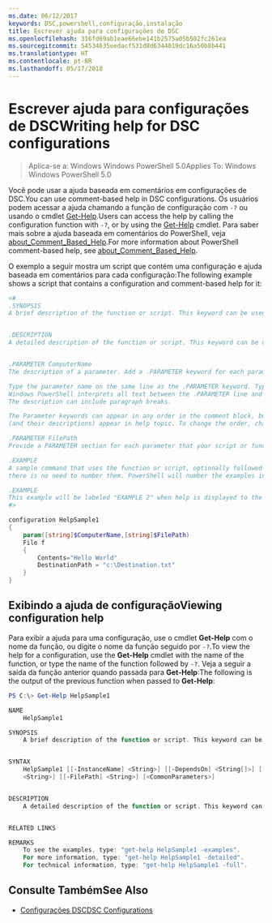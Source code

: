 ```yaml
---
ms.date: 06/12/2017
keywords: DSC,powershell,configuração,instalação
title: Escrever ajuda para configurações de DSC
ms.openlocfilehash: 316fd69ab1eae66ebe141b2575a05b502fc261ea
ms.sourcegitcommit: 54534635eedacf531d8d6344019dc16a50b8b441
ms.translationtype: HT
ms.contentlocale: pt-BR
ms.lasthandoff: 05/17/2018
---
```

# <a name="writing-help-for-dsc-configurations"></a><span data-ttu-id="08f73-103">Escrever ajuda para configurações de DSC</span><span class="sxs-lookup"><span data-stu-id="08f73-103">Writing help for DSC configurations</span></span>

><span data-ttu-id="08f73-104">Aplica-se a: Windows Windows PowerShell 5.0</span><span class="sxs-lookup"><span data-stu-id="08f73-104">Applies To: Windows Windows PowerShell 5.0</span></span>

<span data-ttu-id="08f73-105">Você pode usar a ajuda baseada em comentários em configurações de DSC.</span><span class="sxs-lookup"><span data-stu-id="08f73-105">You can use comment-based help in DSC configurations.</span></span> <span data-ttu-id="08f73-106">Os usuários podem acessar a ajuda chamando a função de configuração com `-?` ou usando o cmdlet [Get-Help](https://technet.microsoft.com/library/hh849696.aspx).</span><span class="sxs-lookup"><span data-stu-id="08f73-106">Users can access the help by calling the configuration function with `-?`, or by using the [Get-Help](https://technet.microsoft.com/library/hh849696.aspx) cmdlet.</span></span> <span data-ttu-id="08f73-107">Para saber mais sobre a ajuda baseada em comentários do PowerShell, veja [about_Comment_Based_Help](https://technet.microsoft.com/library/hh847834.aspx).</span><span class="sxs-lookup"><span data-stu-id="08f73-107">For more information about PowerShell comment-based help, see [about_Comment_Based_Help](https://technet.microsoft.com/library/hh847834.aspx).</span></span>

<span data-ttu-id="08f73-108">O exemplo a seguir mostra um script que contém uma configuração e ajuda baseada em comentários para cada configuração:</span><span class="sxs-lookup"><span data-stu-id="08f73-108">The following example shows a script that contains a configuration and comment-based help for it:</span></span>

```powershell
<#
.SYNOPSIS
A brief description of the function or script. This keyword can be used only once for each configuration.


.DESCRIPTION
A detailed description of the function or script. This keyword can be used only once for each configuration.


.PARAMETER ComputerName
The description of a parameter. Add a .PARAMETER keyword for each parameter in the function or script syntax.

Type the parameter name on the same line as the .PARAMETER keyword. Type the parameter description on the lines following the .PARAMETER keyword.
Windows PowerShell interprets all text between the .PARAMETER line and the next keyword or the end of the comment block as part of the parameter description.
The description can include paragraph breaks.

The Parameter keywords can appear in any order in the comment block, but the function or script syntax determines the order in which the parameters
(and their descriptions) appear in help topic. To change the order, change the syntax.

.PARAMETER FilePath
Provide a PARAMETER section for each parameter that your script or function accepts.

.EXAMPLE
A sample command that uses the function or script, optionally followed by sample output and a description. Repeat this keyword for each example. If you have multiple examples,
there is no need to number them. PowerShell will number the examples in help text.

.EXAMPLE
This example will be labeled "EXAMPLE 2" when help is displayed to the user.
#>

configuration HelpSample1
{
    param([string]$ComputerName,[string]$FilePath)
    File f
    {
        Contents="Hello World"
        DestinationPath = "c:\Destination.txt"
    }
}
```

## <a name="viewing-configuration-help"></a><span data-ttu-id="08f73-109">Exibindo a ajuda de configuração</span><span class="sxs-lookup"><span data-stu-id="08f73-109">Viewing configuration help</span></span>

<span data-ttu-id="08f73-110">Para exibir a ajuda para uma configuração, use o cmdlet **Get-Help** com o nome da função, ou digite o nome da função seguido por `-?`.</span><span class="sxs-lookup"><span data-stu-id="08f73-110">To view the help for a configuration, use the **Get-Help** cmdlet with the name of the function, or type the name of the function followed by `-?`.</span></span> <span data-ttu-id="08f73-111">Veja a seguir a saída da função anterior quando passada para **Get-Help**:</span><span class="sxs-lookup"><span data-stu-id="08f73-111">The following is the output of the previous function when passed to **Get-Help**:</span></span>

```powershell
PS C:\> Get-Help HelpSample1

NAME
    HelpSample1

SYNOPSIS
    A brief description of the function or script. This keyword can be used only once for each configuration.


SYNTAX
    HelpSample1 [[-InstanceName] <String>] [[-DependsOn] <String[]>] [[-OutputPath] <String>] [[-ConfigurationData] <Hashtable>] [[-ComputerName]
    <String>] [[-FilePath] <String>] [<CommonParameters>]


DESCRIPTION
    A detailed description of the function or script. This keyword can be used only once for each configuration.


RELATED LINKS

REMARKS
    To see the examples, type: "get-help HelpSample1 -examples".
    For more information, type: "get-help HelpSample1 -detailed".
    For technical information, type: "get-help HelpSample1 -full".
```

## <a name="see-also"></a><span data-ttu-id="08f73-112">Consulte Também</span><span class="sxs-lookup"><span data-stu-id="08f73-112">See Also</span></span>
* [<span data-ttu-id="08f73-113">Configurações DSC</span><span class="sxs-lookup"><span data-stu-id="08f73-113">DSC Configurations</span></span>](configurations.md)
